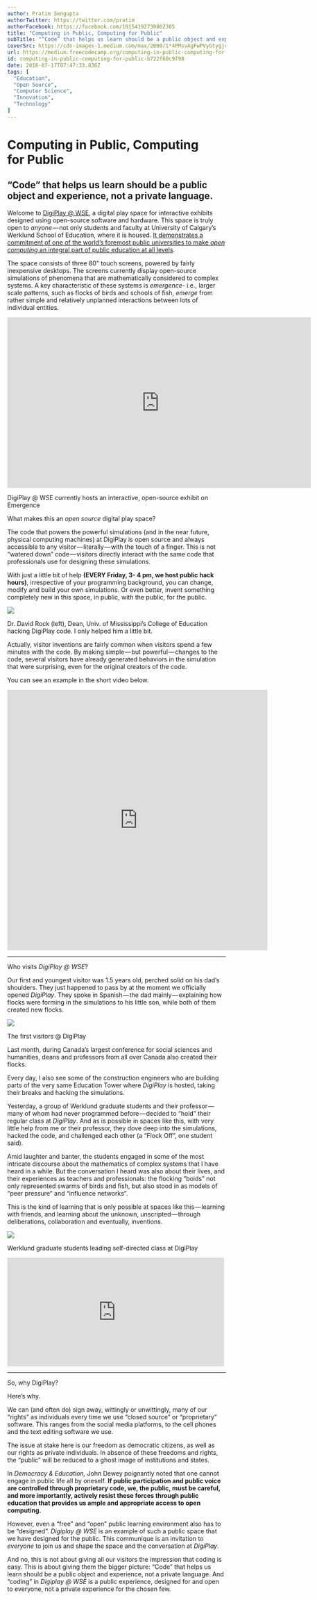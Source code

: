 ```yaml
---
author: Pratim Sengupta
authorTwitter: https://twitter.com/pratim
authorFacebook: https://facebook.com/10154192730862305
title: "Computing in Public, Computing for Public"
subTitle: "“Code” that helps us learn should be a public object and experience, not a private language."
coverSrc: https://cdn-images-1.medium.com/max/2000/1*4PMsvAgFwPVyGtygjcPmvQ.jpeg
url: https://medium.freecodecamp.org/computing-in-public-computing-for-public-b722f60c9f98
id: computing-in-public-computing-for-public-b722f60c9f98
date: 2016-07-17T07:47:33.836Z
tags: [
  "Education",
  "Open Source",
  "Computer Science",
  "Innovation",
  "Technology"
]
---
```

# **Computing in Public, Computing for Public**

## “Code” that helps us learn should be a public object and experience, not a private language.

Welcome to [DigiPlay @ WSE](https://www.facebook.com/UCDigiPlay/), a digital play space for interactive exhibits designed using open-source software and hardware. This space is truly open to _anyone_ — not only students and faculty at University of Calgary’s Werklund School of Education, where it is housed. [It demonstrates a commitment of one of the world’s foremost public universities to make _open computing_ an integral part of public education at all levels](http://www.ucalgary.ca/utoday/issue/2016-07-20/werklund-project-takes-learning-about-interactive-visualization-new-level).

The space consists of three 80" touch screens, powered by fairly inexpensive desktops. The screens currently display open-source simulations of phenomena that are mathematically considered to complex systems. A key characteristic of these systems is _emergence_- i.e., larger scale patterns, such as flocks of birds and schools of fish, _emerge_ from rather simple and relatively unplanned interactions between lots of individual entities.





<iframe data-width="854" data-height="480" width="700" height="393" src="https://medium.freecodecamp.org/media/09a6ec192516d4c3497b5ea19854fba8?postId=b722f60c9f98" data-media-id="09a6ec192516d4c3497b5ea19854fba8" allowfullscreen="" frameborder="0"></iframe>



DigiPlay @ WSE currently hosts an interactive, open-source exhibit on Emergence



What makes this an _open source_ digital play space?

The code that powers the powerful simulations (and in the near future, physical computing machines) at DigiPlay is open source and always accessible to any visitor — literally — with the touch of a finger. This is not “watered down” code — visitors directly interact with the same code that professionals use for designing these simulations.

With just a little bit of help **(EVERY Friday, 3- 4 pm, we host public hack hours)**, irrespective of your programming background, you can change, modify and build your own simulations. Or even better, invent something completely new in this space, in public, with the public, for the public.



![](https://cdn-images-1.medium.com/max/1600/0*dVrr1gKZA4eP0NWp.jpg)

Dr. David Rock (left), Dean, Univ. of Mississippi’s College of Education hacking DigiPlay code. I only helped him a little bit.



Actually, visitor inventions are fairly common when visitors spend a few minutes with the code. By making simple — but powerful — changes to the code, several visitors have already generated behaviors in the simulation that were surprising, even for the original creators of the code.

You can see an example in the short video below.





<iframe data-width="600" data-height="600" width="600" height="600" src="https://medium.freecodecamp.org/media/0395bd4cf972e18c3dc1db3176cdfc10?postId=b722f60c9f98" data-media-id="0395bd4cf972e18c3dc1db3176cdfc10" data-thumbnail="https://i.embed.ly/1/image?url=https%3A%2F%2Fscontent-iad3-1.xx.fbcdn.net%2Fv%2Ft15.0-10%2F12594159_10154182543847305_159955519_n.jpg%3Foh%3D736fed778045fece93ecb4d486ae940a%26oe%3D5A5C18F3&amp;key=a19fcc184b9711e1b4764040d3dc5c07" allowfullscreen="" frameborder="0"></iframe>















* * *







Who visits _DigiPlay_ _@ WSE_?

Our first and youngest visitor was 1.5 years old, perched solid on his dad’s shoulders. They just happened to pass by at the moment we officially opened _DigiPlay_. They spoke in Spanish — the dad mainly — explaining how flocks were forming in the simulations to his little son, while both of them created new flocks.



![](https://cdn-images-1.medium.com/max/1600/0*TgRi7ngQlE6YcsDu.jpg)

The first visitors @ DigiPlay



Last month, during Canada’s largest conference for social sciences and humanities, deans and professors from all over Canada also created their flocks.

Every day, I also see some of the construction engineers who are building parts of the very same Education Tower where _DigiPlay_ is hosted, taking their breaks and hacking the simulations.

Yesterday, a group of Werklund graduate students and their professor — many of whom had never programmed before — decided to “hold” their regular class at _DigiPlay_. And as is possible in spaces like this, with very little help from me or their professor, they dove deep into the simulations, hacked the code, and challenged each other (a “Flock Off”, one student said).

Amid laughter and banter, the students engaged in some of the most intricate discourse about the mathematics of complex systems that I have heard in a while. But the conversation I heard was also about their lives, and their experiences as teachers and professionals: the flocking “boids” not only represented swarms of birds and fish, but also stood in as models of “peer pressure” and “influence networks”.

This is the kind of learning that is only possible at spaces like this — learning with friends, and learning about the unknown, unscripted — through deliberations, collaboration and eventually, inventions.



![](https://cdn-images-1.medium.com/max/1600/1*4PMsvAgFwPVyGtygjcPmvQ.jpeg)

Werklund graduate students leading self-directed class at DigiPlay







<iframe width="500" height="250" src="https://medium.freecodecamp.org/media/767053cb924e612e3b52a16436b22de8?postId=b722f60c9f98" data-media-id="767053cb924e612e3b52a16436b22de8" allowfullscreen="" frameborder="0"></iframe>















* * *







So, why DigiPlay?

Here’s why.

We can (and often do) sign away, wittingly or unwittingly, many of our “rights” as individuals every time we use “closed source” or “proprietary” software. This ranges from the social media platforms, to the cell phones and the text editing software we use.

The issue at stake here is our freedom as democratic citizens, as well as our rights as private individuals. In absence of these freedoms and rights, the “public” will be reduced to a ghost image of institutions and states.

In _Democracy & Education,_ John Dewey poignantly noted that one cannot engage in public life all by oneself. **If public participation and public voice are controlled through proprietary code, we, the public, must be careful, and more importantly, actively resist these forces through public education that provides us ample and appropriate access to open computing.**

However, even a “free” and “open” public learning environment also has to be “designed”. _Digiplay @ WSE_ is an example of such a public space that we have designed for the public. This communique is an invitation to _everyone_ to join us and shape the space and the conversation at _DigiPlay_.

And no, this is not about giving all our visitors the impression that coding is easy. This is about giving them the bigger picture: “Code” that helps us learn should be a public object and experience, not a private language. And “coding” in _Digiplay @ WSE_ is a public experience, designed for and open to everyone, not a private experience for the chosen few.








